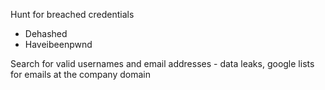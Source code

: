 Hunt for breached credentials
- Dehashed 
- Haveibeenpwnd

Search for valid usernames and email addresses - data leaks, google lists for emails at the company domain

